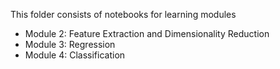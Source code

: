This folder consists of notebooks for learning modules

- Module 2: Feature Extraction and Dimensionality Reduction
- Module 3: Regression
- Module 4: Classification
